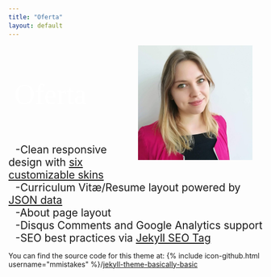 ```yaml
---
title: "Oferta"
layout: default
---
```



[<img src='ciastka.jpg' id="logo" align="right" height="45%" width="45%" hspace="20"/>](http://whyr.pl/foundation/)<br/>

<br/>
<br/>
&nbsp;&nbsp; <span style="color:#fff; font-family: 'Bebas Neue'; font-size: 4em;">Oferta</span>
<br/>
<br/>
<br/>
<br/>

&nbsp;&nbsp;<span style="font-size: 1.5em"> -Clean responsive design with [six customizable skins](#skin)</span><br/>
&nbsp;&nbsp;<span style="font-size: 1.5em"> -Curriculum Vitæ/Resume layout powered by [JSON data](http://registry.jsonresume.org/)</span><br/>
&nbsp;&nbsp;<span style="font-size: 1.5em"> -About page layout</span><br/>
&nbsp;&nbsp;<span style="font-size: 1.5em"> -Disqus Comments and Google Analytics support</span><br/>
&nbsp;&nbsp;<span style="font-size: 1.5em"> -SEO best practices via [Jekyll SEO Tag](https://github.com/jekyll/jekyll-seo-tag/)</span><br/>




You can find the source code for this theme at: {% include icon-github.html username="mmistakes" %}/[jekyll-theme-basically-basic](https://github.com/mmistakes/jekyll-theme-basically-basic)

